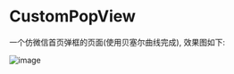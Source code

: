 # CustomPopView
一个仿微信首页弹框的页面(使用贝塞尔曲线完成), 效果图如下:

![image](https://github.com/fancy88/CustomPopView/blob/master/test.gif) 
